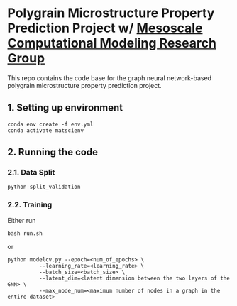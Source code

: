 # Polygrain Microstructure Property Prediction Project w/ [Mesoscale Computational Modeling Research Group](https://mesomod.weebly.com/datasets.html)

This repo contains the code base for the graph neural network-based polygrain microstructure property prediction project.

## 1. Setting up environment
```
conda env create -f env.yml
conda activate matscienv
```

## 2. Running the code

### 2.1. Data Split
```
python split_validation
```

### 2.2. Training
Either run  
```
bash run.sh
```
or  
```
python modelcv.py --epoch=<num_of_epochs> \
		  --learning_rate=<learning_rate> \
		  --batch_size=<batch_size> \
		  --latent_dim=<latent dimension between the two layers of the GNN> \
		  --max_node_num=<maximum number of nodes in a graph in the entire dataset>
```

